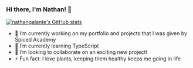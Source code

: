 ### Hi there, I'm Nathan! 👋

[![nathangalante's GitHub stats](https://github-readme-stats.vercel.app/api?username=anuraghazra)](https://github.com/anuraghazra/github-readme-stats)

- 🔭 I’m currently working on my portfolio and projects that I was given by Spiced Academy 
- 🌱 I’m currently learning TypeScript
- 👯 I’m looking to collaborate on an exciting new project!
- ⚡ Fun fact: I love plants, keeping them healthy keeps me going in life
